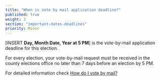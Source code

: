 ```yaml
---
title: "When is vote by mail application deadline?"
published: true
weight: 3
section: "important-dates-deadlines"
priority: Minor
---
```


[INSERT **Day, Month Date, Year at 5 PM**] is the vote-by-mail application deadline for this election.  

For every election, your vote-by-mail request must be received in the county elections office no later than 7 days before an election by 5 PM.  

For detailed information check [How do I vote by mail?](#item-vote-by-mail)
